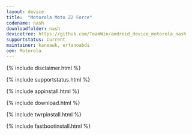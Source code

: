 ```yaml
---
layout: device
title:  "Motorola Moto Z2 Force"
codename: nash
downloadfolder: nash
devicetree: https://github.com/TeamWin/android_device_motorola_nash
supportstatus: Current
maintainer: kaneawk, erfanoabdi
oem: Motorola
---
```


{% include disclaimer.html %}

{% include supportstatus.html %}

{% include appinstall.html %}

{% include download.html %}

{% include twrpinstall.html %}

{% include fastbootinstall.html %}
